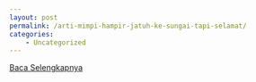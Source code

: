 ```yaml
---
layout: post
permalink: /arti-mimpi-hampir-jatuh-ke-sungai-tapi-selamat/
categories:
    - Uncategorized
---
```


[Baca Selengkapnya](/03)